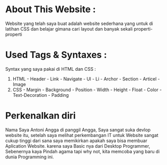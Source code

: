 # About This Website :
  Website yang telah saya buat adalah website sederhana yang untuk di latihan CSS dan belajar gimana cari layout
  dan banyak sekali properti-properti
  
# Used Tags & Syntaxes :
  Syntax yang saya pakai di HTML dan CSS :
  1.  HTML
    - Header
    - Link
    - Navigate
    - Ul
    - Li
    - Archor
    - Section
    - Articel
    - Image 
  2.  CSS
    - Margin
    - Background
    - Position
    - Width
    - Height
    - Float
    - Color
    - Text-Decoration
    - Padding
# Perkenalkan diri
  Nama Saya Antoni Angga di panggil Angga,
  Saya sangat suka devlop website itu, setelah saya melihat perkembangan IT untuk Website sangat cukup tinggi
  dari sana saya memikirkan apakah saya bisa membuar Aplication Website.
  karena saya Basic nya dari Desktop Programmer, Sebenernya kaya Pindah agama tapi why not, kita memcoba yang baru di dunia
  Programming ini.